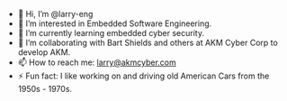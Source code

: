 - 👋 Hi, I’m @larry-eng
- 👀 I’m interested in Embedded Software Engineering.
- 🌱 I’m currently learning embedded cyber security.
- 💞️ I’m collaborating with Bart Shields and others at AKM Cyber Corp to develop AKM.
- 📫 How to reach me: larry@akmcyber.com
- ⚡ Fun fact: I like working on and driving old American Cars from the 1950s - 1970s.

<!---
larry-eng/larry-eng is a ✨ special ✨ repository because its `README.md` (this file) appears on your GitHub profile.
You can click the Preview link to take a look at your changes.
--->
